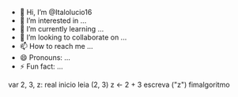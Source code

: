 - 👋 Hi, I’m @Italolucio16
- 👀 I’m interested in ...
- 🌱 I’m currently learning ...
- 💞️ I’m looking to collaborate on ...
- 📫 How to reach me ...
- 😄 Pronouns: ...
- ⚡ Fun fact: ...

<!---
Italolucio16/Italolucio16 is a ✨ special ✨ repository because its `README.md` (this file) appears on your GitHub profile.
You can click the Preview link to take a look at your changes.
--->
var
2, 3, z: real
inicio
leia (2, 3)
z <- 2 + 3
escreva ("z")
fimalgoritmo
